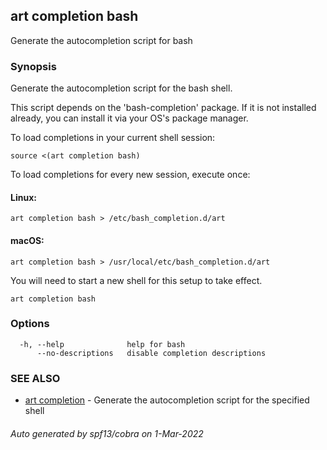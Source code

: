 ## art completion bash

Generate the autocompletion script for bash

### Synopsis

Generate the autocompletion script for the bash shell.

This script depends on the 'bash-completion' package.
If it is not installed already, you can install it via your OS's package manager.

To load completions in your current shell session:

	source <(art completion bash)

To load completions for every new session, execute once:

#### Linux:

	art completion bash > /etc/bash_completion.d/art

#### macOS:

	art completion bash > /usr/local/etc/bash_completion.d/art

You will need to start a new shell for this setup to take effect.


```
art completion bash
```

### Options

```
  -h, --help              help for bash
      --no-descriptions   disable completion descriptions
```

### SEE ALSO

* [art completion](art_completion.md)	 - Generate the autocompletion script for the specified shell

###### Auto generated by spf13/cobra on 1-Mar-2022
